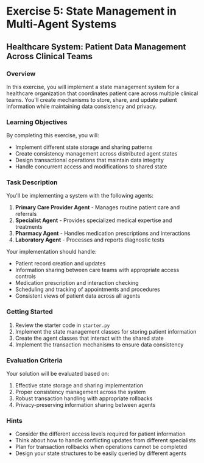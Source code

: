 # Exercise 5: State Management in Multi-Agent Systems

## Healthcare System: Patient Data Management Across Clinical Teams

### Overview

In this exercise, you will implement a state management system for a healthcare organization that coordinates patient care across multiple clinical teams. You'll create mechanisms to store, share, and update patient information while maintaining data consistency and privacy.

### Learning Objectives

By completing this exercise, you will:
- Implement different state storage and sharing patterns
- Create consistency management across distributed agent states
- Design transactional operations that maintain data integrity
- Handle concurrent access and modifications to shared state

### Task Description

You'll be implementing a system with the following agents:

1. **Primary Care Provider Agent** - Manages routine patient care and referrals
2. **Specialist Agent** - Provides specialized medical expertise and treatments
3. **Pharmacy Agent** - Handles medication prescriptions and interactions
4. **Laboratory Agent** - Processes and reports diagnostic tests

Your implementation should handle:
- Patient record creation and updates
- Information sharing between care teams with appropriate access controls
- Medication prescription and interaction checking
- Scheduling and tracking of appointments and procedures
- Consistent views of patient data across all agents

### Getting Started

1. Review the starter code in `starter.py`
2. Implement the state management classes for storing patient information
3. Create the agent classes that interact with the shared state
4. Implement the transaction mechanisms to ensure data consistency

### Evaluation Criteria

Your solution will be evaluated based on:
1. Effective state storage and sharing implementation
2. Proper consistency management across the system
3. Robust transaction handling with appropriate rollbacks
4. Privacy-preserving information sharing between agents

### Hints

- Consider the different access levels required for patient information
- Think about how to handle conflicting updates from different specialists
- Plan for transaction rollbacks when operations cannot be completed
- Design your state structures to be easily queried by different agents